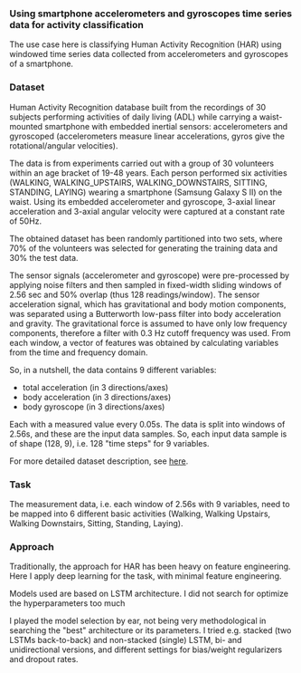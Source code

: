 ### Using smartphone accelerometers and gyroscopes time series data for activity classification

The use case here is classifying Human Activity Recognition (HAR) using windowed time series data collected from accelerometers and gyroscopes of a smartphone. 

### Dataset

Human Activity Recognition database built from the recordings of 30 subjects performing activities of daily living (ADL) while carrying a waist-mounted smartphone with embedded inertial sensors: accelerometers and gyroscoped (accelerometers measure linear accelerations, gyros give the rotational/angular velocities).

The data is from experiments carried out with a group of 30 volunteers within an age bracket of 19-48 years. Each person performed six activities (WALKING, WALKING_UPSTAIRS, WALKING_DOWNSTAIRS, SITTING, STANDING, LAYING) wearing a smartphone (Samsung Galaxy S II) on the waist. Using its embedded accelerometer and gyroscope, 3-axial linear acceleration and 3-axial angular velocity were captured at a constant rate of 50Hz. 

The obtained dataset has been randomly partitioned into two sets, where 70% of the volunteers was selected for generating the training data and 30% the test data.

The sensor signals (accelerometer and gyroscope) were pre-processed by applying noise filters and then sampled in fixed-width sliding windows of 2.56 sec and 50% overlap (thus 128 readings/window). The sensor acceleration signal, which has gravitational and body motion components, was separated using a Butterworth low-pass filter into body acceleration and gravity. The gravitational force is assumed to have only low frequency components, therefore a filter with 0.3 Hz cutoff frequency was used. From each window, a vector of features was obtained by calculating variables from the time and frequency domain.

So, in a nutshell, the data contains 9 different variables:
 - total acceleration (in 3 directions/axes)
 - body acceleration (in 3 directions/axes)
 - body gyroscope (in 3 directions/axes)

Each with a measured value every 0.05s. The data is split into windows of 2.56s, and these are the input data samples. So, each input data sample is of shape (128, 9), i.e. 128 "time steps" for 9 variables.

For more detailed dataset description, see [here](https://archive.ics.uci.edu/ml/datasets/human+activity+recognition+using+smartphones).

### Task

The measurement data, i.e. each window of 2.56s with 9 variables, need to be mapped into 6 different basic activities (Walking, Walking Upstairs, Walking Downstairs, Sitting, Standing, Laying).


### Approach

Traditionally, the approach for HAR has been heavy on feature engineering. Here I apply deep learning for the task, with minimal feature engineering.

Models used are based on LSTM architecture. I did not search for optimize the hyperparameters too much 

I played the model selection by ear, not being very methodological in searching the "best" architecture or its parameters. I tried e.g. stacked (two LSTMs back-to-back) and non-stacked (single) LSTM, bi- and unidirectional versions, and different settings for bias/weight regularizers and dropout rates.
